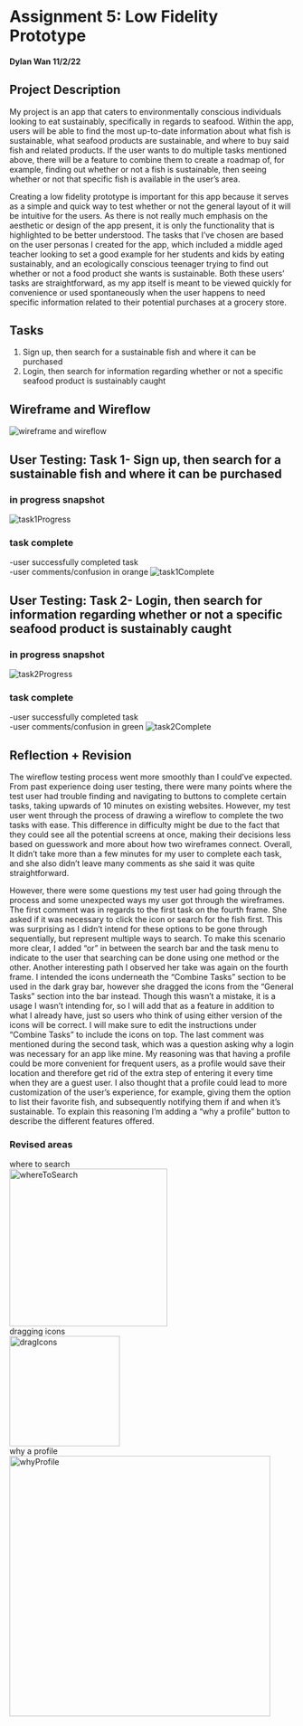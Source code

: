 # Assignment 5: Low Fidelity Prototype
#### Dylan Wan 11/2/22

## Project Description 
My project is an app that caters to environmentally conscious individuals looking to eat sustainably, specifically in regards to seafood. Within the app, users will be able to find the most up-to-date information about what fish is sustainable, what seafood products are sustainable, and where to buy said fish and related products. If the user wants to do multiple tasks mentioned above, there will be a feature to combine them to create a roadmap of, for example, finding out whether or not a fish is sustainable, then seeing whether or not that specific fish is available in the user’s area. 

Creating a low fidelity prototype is important for this app because it serves as a simple and quick way to test whether or not the general layout of it will be intuitive for the users. As there is not really much emphasis on the aesthetic or design of the app present, it is only the functionality that is highlighted to be better understood. The tasks that I’ve chosen are based on the user personas I created for the app, which included a middle aged teacher looking to set a good example for her students and kids by eating sustainably, and an ecologically conscious teenager trying to find out whether or not a food product she wants is sustainable. Both these users’ tasks are straightforward, as my app itself is meant to be viewed quickly for convenience or used spontaneously when the user happens to need specific information related to their potential purchases at a grocery store.

## Tasks
1. Sign up, then search for a sustainable fish and where it can be purchased 
2. Login, then search for information regarding whether or not a specific seafood product is sustainably caught

## Wireframe and Wireflow
![wireframe and wireflow](https://user-images.githubusercontent.com/114602097/199442770-4800c080-b7b0-4ade-85be-4713ff25b242.png)

## User Testing: Task 1-  Sign up, then search for a sustainable fish and where it can be purchased 
### in progress snapshot
![task1Progress](https://user-images.githubusercontent.com/114602097/199423026-81d48d54-f931-4f9f-bd88-aa7d624e2a87.jpg)

### task complete
-user successfully completed task
<br/>-user comments/confusion in orange
![task1Complete](https://user-images.githubusercontent.com/114602097/199423098-ed87edf4-e6d2-4430-8917-e290bf1677e6.jpg)

## User Testing: Task 2- Login, then search for information regarding whether or not a specific seafood product is sustainably caught
### in progress snapshot
![task2Progress](https://user-images.githubusercontent.com/114602097/199423362-7e8a0531-3c33-46f8-9eb7-240a9ed4a8d8.jpg)

### task complete
-user successfully completed task
<br/>-user comments/confusion in green
![task2Complete](https://user-images.githubusercontent.com/114602097/199423499-4b28657d-ad5d-4441-be01-05d0408a397a.jpg)

## Reflection + Revision
The wireflow testing process went more smoothly than I could’ve expected. From past experience doing user testing, there were many points where the test user had trouble finding and navigating to buttons to complete certain tasks, taking upwards of 10 minutes on existing websites. However, my test user went through the process of drawing a wireflow to complete the two tasks with ease. This difference in difficulty might be due to the fact that they could see all the potential screens at once, making their decisions less based on guesswork and more about how two wireframes connect. Overall, It didn’t take more than a few minutes for my user to complete each task, and she also didn’t leave many comments as she said it was quite straightforward.

However, there were some questions my test user had going through the process and some unexpected ways my user got through the wireframes. The first comment was in regards to the first task on the fourth frame. She asked if it was necessary to click the icon or search for the fish first. This was surprising as I didn’t intend for these options to be gone through sequentially, but represent multiple ways to search. To make this scenario more clear, I added “or” in between the search bar and the task menu to indicate to the user that searching can be done using one method or the other. Another interesting path I observed her take was again on the fourth frame. I intended the icons underneath the “Combine Tasks” section to be used in the dark gray bar, however she dragged the icons from the “General Tasks” section into the bar instead. Though this wasn’t a mistake, it is a usage I wasn’t intending for, so I will add that as a feature in addition to what I already have, just so users who think of using either version of the icons will be correct. I will make sure to edit the instructions under “Combine Tasks” to include the icons on top. The last comment was mentioned during the second task, which was a question asking why a login was necessary for an app like mine. My reasoning was that having a profile could be more convenient for frequent users, as a profile would save their location and therefore get rid of the extra step of entering it every time when they are a guest user. I also thought that a profile could lead to more customization of the user’s experience, for example, giving them the option to list their favorite fish, and subsequently notifying them if and when it’s sustainable. To explain this reasoning I’m adding a “why a profile” button to describe the different features offered. 


### Revised areas
where to search<br/>
<img width="279" alt="whereToSearch" src="https://user-images.githubusercontent.com/114602097/199440985-ee5eb39a-47cc-41f3-b8f4-e2e2a31b7e2d.png">
<br/>dragging icons<br/>
<img width="195" alt="dragIcons" src="https://user-images.githubusercontent.com/114602097/199441147-01311c23-72ad-4538-8372-f1cf3fc4e8b8.png">
<br/>why a profile<br/>
<img width="461" alt="whyProfile" src="https://user-images.githubusercontent.com/114602097/199441184-1ac01b28-d5b7-43c7-bf8c-55e8b6d14697.png">





